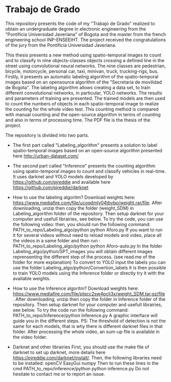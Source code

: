 # Trabajo de Grado

This repository presents the code of my "Trabajo de Grado" realized to obtain an undergraduate degree in electronic engineering from the "Pontificia Universidad Javeriana" of Bogota and the master from the french engineering school INP-ENSEEIHT. The project received the congratulations of the jury from the Pontificia Universidad Javeriana.

This thesis presents a new method using spatio-temporal images to count and to classify in nine objects-classes objects crossing a defined line in the street using convolutional neural networks. The nine classes are pedestrian, bicycle, motorcycle, personal car, taxi, minivan, truck, trucking-rigs, bus. Firstly, it presents an automatic labeling algorithm of the spatio-temporal images based on an opensource algorithm of the "Secretaria de movilidad de Bogota". The labeling algorithm allows creating a data set, to train different convolutional networks, in particular, YOLO networks. The results and parameters of training are presented. The trained models are then used to count the numbers of objects in each spatio-temporal image to realize the counting for the whole video test. This counting method is compared with manual counting and the open-source algorithm in terms of counting and also in terms of processing time.
The PDF file is the thesis of the project.

The repository is divided into two parts.
- The first part called "Labeling_algorithm" presents a solution to label spatio-temporal images based on an open-source algorithm presented here http://urban-dataset.com/
- The second part called "Inference" presents the counting algorithm using spatio-temporal images to count and classify vehicles in real-time. It uses darknet and YOLO models developed by https://github.com/pjreddie and available here https://github.com/pjreddie/darknet


- How to use the labeling algoritm?
Download weights here: https://www.mediafire.com/file/ucoqdmly04tbybo/weight.rar/file.
After downloading, unzip then copy the folder (weight_SDM) in Labeling_algorithm folder of the repository.
Then setup darknet for your computer and usefull librairies, see below.
To try the code, you can use the following video: 
then, you should run the following command: PATH_to_repo/Labeling_algo/python python Aforo.py
If you want to run it for several videos without need to reload models and video, place all the videos in a same folder and then run : PATH_to_repo/Labeling_algo/python python Aforo-auto.py
In the folder Labeling_algo/python/SPT_images you will obtain different images reprensenting the different step of the process. (see read.me of the folder for more explanation)
To convert to YOLO input the labels you can use the folder Labeling_algo/python/Convertion_labels
It is then possible to train YOLO models using the Inference folder or directly try it with the available weights.

- How to use the Inference algoritm?
Download weights here: https://www.mediafire.com/file/plqcc2sw4pclj3x/weight_SDM.tar.gz/file.
After downloading, unzip then copy the folder in Inference folder of the repository.
Then setup darknet for your computer and usefull librairies, see below.
To try the code run the following command: PATH_to_repo/Inference/python Inference.py
A graphic interface will guide you in the different steps. PS: The threshold of detection is not the same for each models, that is why there is different darknet files in that folder.
After processing the whole video, an sum-up file is available in the video folder.

- Darknet and other librairies
First, you should use the make file of darknet to set up darknet, more details here https://pjreddie.com/darknet/install/. Then, the following libraries need to be installed:
openCV
EasyGui
numpy
Then to run these lines in the cmd PATH_to_repo/inference/python python inference.py
Do not hesitate to contact me or to report an issue.
